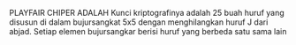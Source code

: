 PLAYFAIR CHIPER ADALAH Kunci kriptografinya adalah 25 buah huruf yang disusun di dalam bujursangkat 5x5 dengan menghilangkan huruf J dari abjad. Setiap elemen bujursangkar berisi huruf yang berbeda satu sama lain

